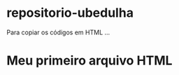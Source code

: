 # repositorio-ubedulha

Para copiar os códigos em HTML
...
<html>
  <h1>Meu primeiro arquivo HTML</h1>
  </html>
